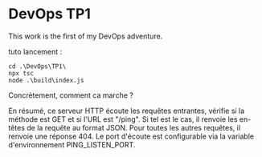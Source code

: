 # DevOps TP1

This work is the first of my DevOps adventure.

tuto lancement :

```
cd .\DevOps\TP1\
npx tsc
node .\build\index.js
```

Concrètement, comment ca marche ?

En résumé, ce serveur HTTP écoute les requêtes entrantes, vérifie si la méthode est GET et si l'URL est "/ping". Si tel est le cas, il renvoie les en-têtes de la requête au format JSON. Pour toutes les autres requêtes, il renvoie une réponse 404. Le port d'écoute est configurable via la variable d'environnement PING_LISTEN_PORT. 
